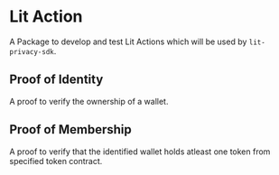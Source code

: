 # Lit Action

A Package to develop and test Lit Actions which will be used by `lit-privacy-sdk`.

## Proof of Identity
A proof to verify the ownership of a wallet.

## Proof of Membership
A proof to verify that the identified wallet holds atleast one token from specified token contract.